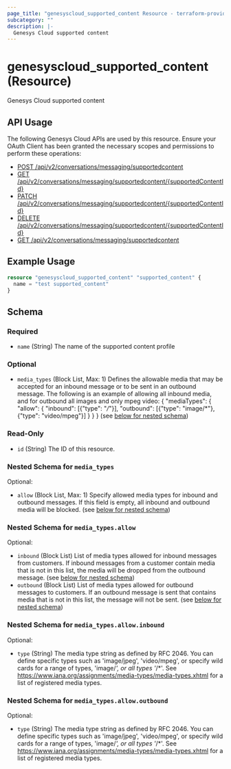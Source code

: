 ```yaml
---
page_title: "genesyscloud_supported_content Resource - terraform-provider-genesyscloud"
subcategory: ""
description: |-
  Genesys Cloud supported content
---
```

# genesyscloud_supported_content (Resource)

Genesys Cloud supported content

## API Usage
The following Genesys Cloud APIs are used by this resource. Ensure your OAuth Client has been granted the necessary scopes and permissions to perform these operations:

* [POST /api/v2/conversations/messaging/supportedcontent](https://developer.genesys.cloud/devapps/api-explorer#post-api-v2-conversations-messaging-supportedcontent)
* [GET /api/v2/conversations/messaging/supportedcontent/{supportedContentId}](https://developer.genesys.cloud/devapps/api-explorer#get-api-v2-conversations-messaging-supportedcontent--supportedContentId-)
* [PATCH /api/v2/conversations/messaging/supportedcontent/{supportedContentId}](https://developer.genesys.cloud/devapps/api-explorer#patch-api-v2-conversations-messaging-supportedcontent--supportedContentId-)
* [DELETE /api/v2/conversations/messaging/supportedcontent/{supportedContentId}](https://developer.genesys.cloud/devapps/api-explorer#delete-api-v2-conversations-messaging-supportedcontent--supportedContentId-)
* [GET /api/v2/conversations/messaging/supportedcontent](https://developer.genesys.cloud/devapps/api-explorer#get-api-v2-conversations-messaging-supportedcontent)



## Example Usage

```terraform
resource "genesyscloud_supported_content" "supported_content" {
  name = "test supported_content"
}
```

<!-- schema generated by tfplugindocs -->
## Schema

### Required

- `name` (String) The name of the supported content profile

### Optional

- `media_types` (Block List, Max: 1) Defines the allowable media that may be accepted for an inbound message or to be sent in an outbound message. The following is an example of allowing all inbound media, and for outbound all images and only mpeg video: {
			  "mediaTypes": {
			    "allow": {
			      "inbound": [{"type": "*/*"}],
			      "outbound": [{"type": "image/*"}, {"type": "video/mpeg"}]
			    }
			  }
			} (see [below for nested schema](#nestedblock--media_types))

### Read-Only

- `id` (String) The ID of this resource.

<a id="nestedblock--media_types"></a>
### Nested Schema for `media_types`

Optional:

- `allow` (Block List, Max: 1) Specify allowed media types for inbound and outbound messages. If this field is empty, all inbound and outbound media will be blocked. (see [below for nested schema](#nestedblock--media_types--allow))

<a id="nestedblock--media_types--allow"></a>
### Nested Schema for `media_types.allow`

Optional:

- `inbound` (Block List) List of media types allowed for inbound messages from customers. If inbound messages from a customer contain media that is not in this list, the media will be dropped from the outbound message. (see [below for nested schema](#nestedblock--media_types--allow--inbound))
- `outbound` (Block List) List of media types allowed for outbound messages to customers. If an outbound message is sent that contains media that is not in this list, the message will not be sent. (see [below for nested schema](#nestedblock--media_types--allow--outbound))

<a id="nestedblock--media_types--allow--inbound"></a>
### Nested Schema for `media_types.allow.inbound`

Optional:

- `type` (String) The media type string as defined by RFC 2046. You can define specific types such as 'image/jpeg', 'video/mpeg', or specify wild cards for a range of types, 'image/*', or all types '*/*'. See https://www.iana.org/assignments/media-types/media-types.xhtml for a list of registered media types.


<a id="nestedblock--media_types--allow--outbound"></a>
### Nested Schema for `media_types.allow.outbound`

Optional:

- `type` (String) The media type string as defined by RFC 2046. You can define specific types such as 'image/jpeg', 'video/mpeg', or specify wild cards for a range of types, 'image/*', or all types '*/*'. See https://www.iana.org/assignments/media-types/media-types.xhtml for a list of registered media types.

